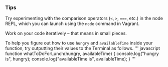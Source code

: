 ### Tips

Try experimenting with the comparison operators (`<`, `>`, `===`, etc.) in the node REPL, which you can launch using the `node` command in Vagrant.

Work on your code iteratively – that means in small pieces. 

To help you figure out how to use `hungry` and `availableTime` inside your function, try outputting their values to the Terminal as follows.
''' javascript 
function whatToDoForLunch(hungry, availableTime) {
  console.log("hungry is", hungry);
  console.log("availableTime is", availableTime);
}
'''
